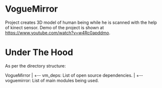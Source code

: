 # VogueMirror
Project creates 3D model of human being while he is scanned with the help of kinect sensor.
Demo of the project is shown at https://www.youtube.com/watch?v=w4Rc0apddmo.

# Under The Hood
As per the directory structure:

VogueMirror
|
+-- vm_deps: List of open source dependencies.
|
+-- voguemirror: List of main modules being used.
